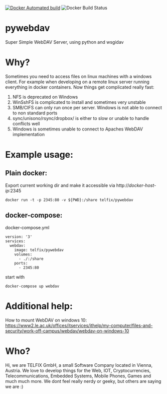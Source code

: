 [![Docker Automated build](https://img.shields.io/docker/automated/telfix/pywebdav.svg)](https://hub.docker.com/r/telfix/pywebdav/builds/) 
![Docker Build Status](https://img.shields.io/docker/build/telfix/pywebdav.svg)

# pywebdav
Super Simple WebDAV Server, using python and wsgidav

# Why?
Sometimes you need to access files on linux machines with a windows client. For example when developing on a remote linux server running everything in docker containers. Now things get complicated really fast:
1. NFS is deprecated on Windows
2. WinSshFS is complicated to install and sometimes very unstable
3. SMB/CIFS can only run once per server. Windows is not able to connect to non standard ports
4. sync/unisono/rsync/dropbox/<name-your-sycn-tool-here> is either to slow or unable to handle conflicts well
5. Windows is sometimes unable to connect to Apaches WebDAV implementation

# Example usage:

## Plain docker:
Export current working dir and make it accessible via http://*docker-host-ip*:2345
```
docker run -t -p 2345:80 -v ${PWD}:/share telfix/pywebdav
```

## docker-compose:
docker-compose.yml
```
version: '3'
services:
  webdav:
    image: telfix/pywebdav
    volumes:
      - ./:/share
    ports:
      - 2345:80
```
start with
```
docker-compose up webdav
```

# Additional help:
How to mount WebDAV on windows 10: https://www2.le.ac.uk/offices/itservices/ithelp/my-computer/files-and-security/work-off-campus/webdav/webdav-on-windows-10

# Who?
Hi, we are TELFIX GmbH, a small Software Company located in Vienna, Austria. We love to develop things for the Web, IOT, Cryptocurrencies, Telecommunications, Embedded Systems, Mobile Phones, Games and much much more. We dont feel really nerdy or geeky, but others are saying we are :)
